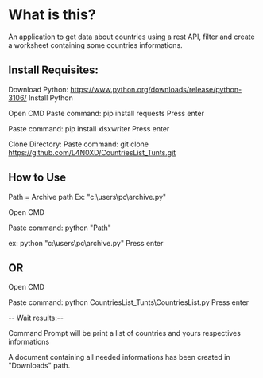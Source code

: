 # What is this?

An application to get data about countries using a rest API, filter 
and create a worksheet containing some countries informations.


## Install Requisites:

Download Python: https://www.python.org/downloads/release/python-3106/
Install Python


Open CMD
Paste command: pip install requests
      Press enter

Paste command: pip install xlsxwriter
      Press enter

Clone Directory: 
Paste command: git clone https://github.com/L4N0XD/CountriesList_Tunts.git

## How to Use

Path = Archive path 
Ex: "c:\users\pc\archive.py"

Open CMD

Paste command: python "Path" 

ex: python "c:\users\pc\archive.py"
      Press enter
      
## OR 

Open CMD

Paste command: python CountriesList_Tunts\CountriesList.py
      Press enter

-- Wait results:--

Command Prompt will be print a list of countries and yours respectives informations

A document containing all needed informations has been created in "Downloads" path. 



